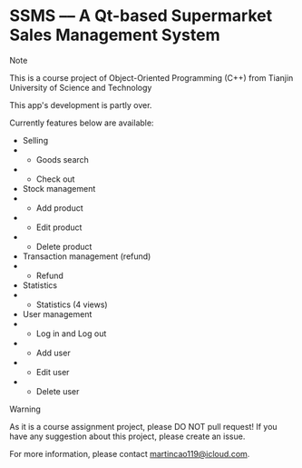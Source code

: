# SSMS –– A Qt-based Supermarket Sales Management System

> [!NOTE]
> This is a course project of Object-Oriented Programming (C++) from Tianjin University of Science and Technology

This app's development is partly over.

Currently features below are available:

- Selling
- - Goods search
- - Check out
- Stock management
- - Add product
- - Edit product
- - Delete product
- Transaction management (refund)
- - Refund
- Statistics
- - Statistics (4 views)
- User management
- - Log in and Log out
- - Add user
- - Edit user
- - Delete user

> [!WARNING]
> As it is a course assignment project, please DO NOT pull request! If you have any suggestion about this project, please create an issue.
>

For more information, please contact <a href="mailto:martincao119@icloud.com">martincao119@icloud.com</a>.
